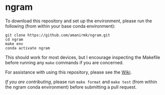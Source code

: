 # ngram

To download this repository and set up the environment, please run the following (from within your base conda environment):
```
git clone https://github.com/amanirmk/ngram.git
cd ngram
make env
conda activate ngram
```
This should work for most devices, but I encourage inspecting the Makefile before running any `make` commands if you are concerned.

For assistance with using this repository, please see the [Wiki](https://github.com/amanirmk/ngram/wiki/Welcome!).

_If you are contributing_, please run `make format` and `make test` (from within the ngram conda environment) before submitting a pull request.
